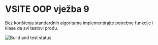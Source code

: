﻿# VSITE OOP vježba 9

Bez korištenja standardnih algoritama implementirajte potrebne funkcije i klase da svi testovi prođu.

![Build and test status](../../actions/workflows/msbuild.yml/badge.svg)
